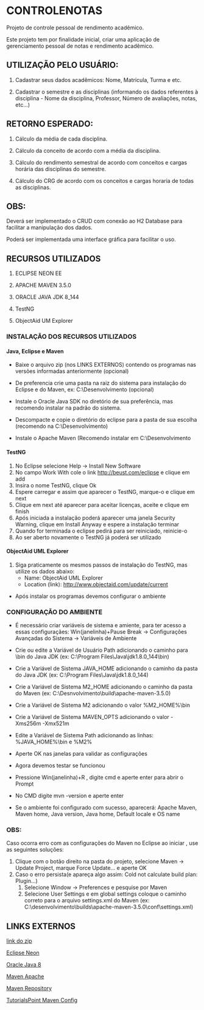 ﻿# CONTROLENOTAS
Projeto de controle pessoal de rendimento acadêmico.

Este projeto tem por finalidade inicial, criar uma aplicação de gerenciamento pessoal de notas e rendimento acadêmico.


## UTILIZAÇÃO PELO USUÁRIO:

1. Cadastrar seus dados acadêmicos: Nome, Matrícula, Turma e etc.

2. Cadastrar o semestre e as disciplinas (informando os dados referentes à disciplina - Nome da disciplina, Professor, Número de avaliações,
notas, etc...)

## RETORNO ESPERADO:

1. Cálculo da média de cada disciplina.

2. Cálculo da conceito de acordo com a média da disciplina.

3. Cálculo do rendimento semestral de acordo com conceitos e cargas horária das disciplinas do semestre.

4. Cálculo do CRG de acordo com os conceitos e cargas horaria de todas as disciplinas.


## OBS:

Deverá ser implementado o CRUD com conexão ao H2 Database para facilitar a manipulação dos dados.

Poderá ser implementada uma interface gráfica para facilitar o uso.


## RECURSOS UTILIZADOS

1. ECLIPSE NEON EE

2. APACHE MAVEN 3.5.0

3. ORACLE JAVA JDK 8_144

4. TestNG

5. ObjectAid UM Explorer


### INSTALAÇÃO DOS RECURSOS UTILIZADOS
#### Java, Eclipse e Maven
* Baixe o arquivo zip (nos LINKS EXTERNOS) contendo os programas nas versões informadas anteriormente (opcional)

* De preferencia crie uma pasta na raiz do sistema para instalação do Eclipse e do Maven, ex: C:\\Desenvolvimento (opcional)

* Instale o Oracle Java SDK no diretório de sua preferência, mas recomendo instalar na padrão do sistema.

* Descompacte e copie o diretório do eclipse para a pasta de sua escolha (recomendo na C:\\Desenvolvimento)

* Instale o Apache Maven (Recomendo instalar em C:\\Desenvolvimento

#### TestNG
1. No Eclipse selecione Help -> Install New Software
2. No campo Work With cole o link <http://beust.com/eclipse> e clique em add
3. Insira o nome TestNG, clique Ok
4. Espere carregar e assim que aparecer o TestNG, marque-o e clique em next
5. Clique em next até aparecer para aceitar licenças, aceite e clique em finish
6. Após iniciada a instalação poderá aparecer uma janela Security Warning, clique em Install Anyway e espere a instalação terminar
7. Quando for terminada o eclipse pedirá para ser reiniciado, reinicie-o
9. Ao ser aberto novamente o TestNG já poderá ser utilizado

#### ObjectAid UML Explorer
1. Siga praticamente os mesmos passos de instalação do TestNG, mas utilize os dados abaixo:
	* Name: ObjectAid UML Explorer
	* Location (link): <http://www.objectaid.com/update/current>


+ Após instalar os programas devemos configurar o ambiente


### CONFIGURAÇÃO DO AMBIENTE

* É necessário criar variáveis de sistema e amiente, para ter acesso a essas configuraçães:
 Win(janelinha)+Pause Break -> Configurações Avançadas do Sistema -> Variáveis de Ambiente
 
* Crie ou edite a Variável de Usuário Path adicionando o caminho para \bin do Java JDK (ex: C:\Program Files\Java\jdk1.8.0_144\bin)

* Crie a Variável de Sistema JAVA_HOME adicionando o caminho da pasta do Java JDK (ex: C:\Program Files\Java\jdk1.8.0_144)

* Crie a Variável de Sistema M2_HOME adicionando o caminho da pasta do Maven (ex: C:\Desnvolvimento\build\apache-maven-3.5.0)

* Crie a Variável de Sistema M2 adicionando o valor %M2_HOME%\bin

* Crie a Variável de Sistema MAVEN_OPTS adicionando o valor -Xms256m -Xmx521m

* Edite a Variável de Sistema Path adicionando as linhas: %JAVA_HOME%\bin e %M2%

* Aperte OK nas janelas para validar as configurações

* Agora devemos testar se funcionou

* Pressione Win(janelinha)+R , digite cmd e aperte enter para abrir o Prompt

* No CMD digite mvn -version e aperte enter

* Se o ambiente foi configurado com sucesso, aparecerá: Apache Maven, Maven home, Java version, Java home, Default locale e OS name

### OBS:
Caso ocorra erro com as configurações do Maven no Eclipse ao iniciar , use as seguintes soluções:
1. Clique com o botão direito na pasta do projeto, selecione Maven -> Update Project, marque Force Update... e aperte OK
2. Caso o erro persista(e apareça algo assim: Cold not calculate build plan: Plugin...)
	1. Selecione Window -> Preferences e pesquise por Maven
	2. Selecione User Settings e em global settings coloque o caminho correto para o arquivo settings.xml do Maven (ex: C:\desenvolvimento\builds\apache-maven-3.5.0\conf\settings.xml)


## LINKS EXTERNOS

[link do zip](https://mega.nz/#!9cBDGS6b!6jh7UylLNfZuHBnpB1ikw9Awi1vJx8plm_4N0GjMoVE)

[Eclipse Neon](http://www.eclipse.org/downloads/packages/eclipse-ide-java-ee-developers/neon3)

[Oracle Java 8](http://www.oracle.com/technetwork/pt/java/javase/downloads/jdk8-downloads-2133151.html)

[Maven Apache](https://maven.apache.org/download.cgi)

[Maven Repository](https://mvnrepository.com/)

[TutorialsPoint Maven Config](https://www.tutorialspoint.com/maven/maven_environment_setup.htm)
